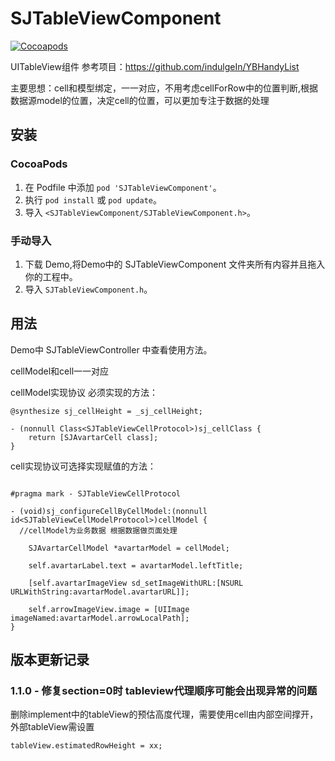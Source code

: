 # SJTableViewComponent

[![Cocoapods](https://img.shields.io/cocoapods/v/SJTableViewComponent)](https://cocoapods.org/pods/SJTableViewComponent)&nbsp;


UITableView组件
参考项目：https://github.com/indulgeIn/YBHandyList

主要思想：cell和模型绑定，一一对应，不用考虑cellForRow中的位置判断,根据数据源model的位置，决定cell的位置，可以更加专注于数据的处理

## 安装

### CocoaPods

1. 在 Podfile 中添加 `pod 'SJTableViewComponent'`。
2. 执行 `pod install` 或 `pod update`。
3. 导入 `<SJTableViewComponent/SJTableViewComponent.h>`。

### 手动导入

1. 下载 Demo,将Demo中的 SJTableViewComponent 文件夹所有内容并且拖入你的工程中。
2. 导入 `SJTableViewComponent.h`。

## 用法

Demo中 SJTableViewController 中查看使用方法。

cellModel和cell一一对应

cellModel实现<SJTableViewCellModelProtocol>协议 必须实现的方法：

```
@synthesize sj_cellHeight = _sj_cellHeight;

- (nonnull Class<SJTableViewCellProtocol>)sj_cellClass {
	return [SJAvartarCell class];
}

```

cell实现<SJTableViewCellProtocol>协议可选择实现赋值的方法：

```

#pragma mark - SJTableViewCellProtocol

- (void)sj_configureCellByCellModel:(nonnull id<SJTableViewCellModelProtocol>)cellModel {	
  //cellModel为业务数据 根据数据做页面处理
  
	SJAvartarCellModel *avartarModel = cellModel;
	
	self.avartarLabel.text = avartarModel.leftTitle;
	
	[self.avartarImageView sd_setImageWithURL:[NSURL URLWithString:avartarModel.avartarURL]];
	
	self.arrowImageView.image = [UIImage imageNamed:avartarModel.arrowLocalPath];
}

```

## 版本更新记录

### 1.1.0 - 修复section=0时 tableview代理顺序可能会出现异常的问题
删除implement中的tableView的预估高度代理，需要使用cell由内部空间撑开，外部tableView需设置 
```
tableView.estimatedRowHeight = xx;
```
